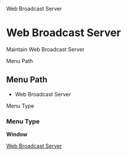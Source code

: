 
Web Broadcast Server
# Web Broadcast Server


Maintain Web Broadcast Server

Menu Path
## Menu Path



- Web Broadcast Server

Menu Type
### Menu Type

**Window**


[Web Broadcast Server](functional-guide/window/window-web-broadcast-server.md)